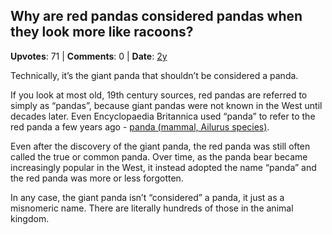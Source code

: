 ## Why are red pandas considered pandas when they look more like racoons?
    
**Upvotes**: 71 | **Comments**: 0 | **Date**: [2y](https://www.quora.com/Why-are-red-pandas-considered-pandas-when-they-look-more-like-racoons/answer/Gary-Meaney)

Technically, it’s the giant panda that shouldn’t be considered a panda.

If you look at most old, 19th century sources, red pandas are referred to simply as “pandas”, because giant pandas were not known in the West until decades later. Even Encyclopaedia Britannica used “panda” to refer to the red panda a few years ago - [panda (mammal, Ailurus species)](https://web.archive.org/web/20130515120439/http://www.britannica.com/EBchecked/topic/441037/panda "web.archive.org").

Even after the discovery of the giant panda, the red panda was still often called the true or common panda. Over time, as the panda bear became increasingly popular in the West, it instead adopted the name “panda” and the red panda was more or less forgotten.

In any case, the giant panda isn’t “considered” a panda, it just as a misnomeric name. There are literally hundreds of those in the animal kingdom.

